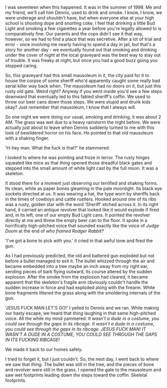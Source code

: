 I was seventeen when this happened. It was in the summer of 1998. Me and my friend, we'll call him Dennis, used to drink and smoke. I know, I know, we were underage and shouldn't have, but when everyone else at your high school is shooting dope and snorting coke, I feel that drinking a little Bud Light and smoking a few cigarettes a year before you're legally allowed to is comparatively fine. Our parents and the cops didn't see it that way, however, so we had to find a place that was secretive. After a lot of trial and error - once involving me nearly having to spend a day in jail, but that's a story for another day -  we eventually found out that smoking and drinking under the cover of night at the local graveyard was the best way to stay out of trouble. It was freaky at night, but once you had a good buzz going you stopped caring.

So, this graveyard had this small mausoleum in it, the city paid for it to house the corpse of some sheriff who'd apparently caught some really bad serial killer way back when. The mausoleum had no doors on it, but just this rusty old gate. Weird right? Anyway if you went inside you'd see a few steps downward that eventually led to this fabled sheriff's coffin. We used to throw our beer cans down those steps. We were stupid and drunk kids okay? Just remember that mausoleum, I know that I always will.

So one night we were doing our usual, smoking and drinking, it was about 2 AM. The grass was wet due to a heavy rainstorm the night before. We were actually just about to leave when Dennis suddenly turned to me with this look of bewildered horror on his face. He pointed to that old mausoleum with a shaking finger.

'H-hey man. What the fuck is that?' he stammered.

I looked to where he was pointing and froze in terror. The rusty hinges squealed like mice as that *thing* opened those dreadful black gates and stepped into the small amount of white light cast by the full moon. It was a skeleton.

It stood there for a moment just observing our terrified and shaking forms. Its clean, white as paper bones gleaming in the pale moonlight. Its black eye sockets directed at us. It was wearing a hat, the type worn by sheriffs back in the times of cowboys and cattle rustlers. Hooked around one of its ribs was a rusty, golden star with the word 'Sheriff' etched across it. In its right hand, it carried an antique revolver that looked like it would explode if fired and, in its left, one of our empty Bud Light cans. It pointed the revolver directly at me and threw the empty beer can to the floor. It spoke in a horrifically high-pitched voice that sounded exactly like the voice of *Judge Doom* at the end of *who framed Rodger Rabbit?*

'I've got a bone to pick with you.' it cried in that awful tone and fired the gun.

As I had previously predicted, the old and battered gun exploded but not before a bullet managed to exit it. The bullet whizzed through the air and became embedded into a tree maybe an inch away from my right ear, sending pieces of bark flying outward, its course altered by the sudden explosion. After the smoke from the explosion had cleared, it became apparent that the skeleton's fragile arm obviously couldn't handle the sudden increase in force and had exploded along with the firearm. White bone fragments littered the grass along with the smoldering internals of the gun.

'JESUS FUCK MAN LET'S GO!' I yelled to Dennis and we ran. While making our hasty escape, we heard that *thing* laughing in that same high-pitched voice. All the while my mind yammered: *It wasn't a dude in a costume, you could see through the gaps in its ribcage. It wasn't a dude in a costume, you could see through the gaps in its ribcage. JESUS FUCK MAN! IT WASN'T A DUDE IN A COSTUME, YOU COULD SEE THROUGH THE GAPS IN ITS FUCKING RIBCAGE!*

We made it back to our homes safely. 

I tried to forget it, but I just couldn't. So, the next day, I went back to where we saw that *thing*. The bullet was still in the tree, and the pieces of bone and revolver were still in the grass. I opened the gate to the mausoleum and saw wet footprints leading down the steps toward the coffin. Skeletal footprints.